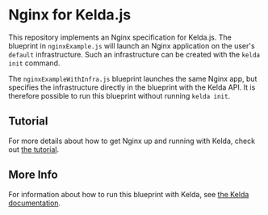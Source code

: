 # Nginx for Kelda.js

This repository implements an Nginx specification for Kelda.js.
The blueprint in `nginxExample.js` will launch an Nginx application on the
user's `default` infrastructure. Such an infrastructure can be created with the
`kelda init` command.

The `nginxExampleWithInfra.js` blueprint launches the same Nginx app, but
specifies the infrastructure directly in the blueprint with the Kelda API.
It is therefore possible to run this blueprint without running `kelda init`.

## Tutorial
For more details about how to get Nginx up and running with Kelda, check
out [the tutorial](http://docs.kelda.io/#getting-started).

## More Info
For information about how to run this blueprint with Kelda, see
[the Kelda documentation](http://docs.kelda.io).
